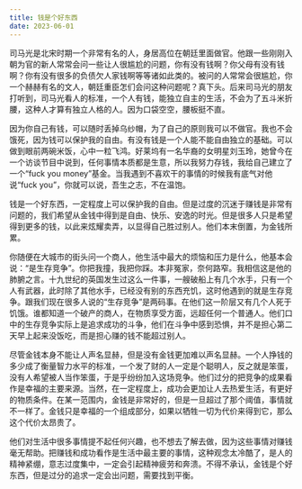 ```yaml
---
title: 钱是个好东西
date: 2023-06-01
---
```


司马光是北宋时期一个非常有名的人，身居高位在朝廷里面做官。他跟一些刚刚入朝为官的新人常常会问一些让人很尴尬的问题，你有没有钱啊？你父母有没有钱啊？你有没有很多的负债欠人家钱啊等等诸如此类的。被问的人常常会很尴尬，你一个赫赫有名的文人，朝廷重臣怎们会问这种问题呢？真下头。后来司马光的朋友打听到，司马光看人的标准，一个人有钱，能独立自主的生活，不会为了五斗米折腰，这种人才算有独立人格的人。因为口袋空空，腰板挺不直。
<!-- more -->

因为你自己有钱，可以随时丢掉乌纱帽，为了自己的原则我可以不做官。我也不会饿死，因为钱可以保护我的自由。有没有钱是一个人能不能自由独立的基础。可以做到眼前两碗米饭，心中一粒飞鸿。好莱坞有一名华裔的女明星刘玉玲，她曾今在一个访谈节目中说到，任何事情本质都是生意，所以我努力存钱，我给自己建立了一个“fuck you money”基金。当我遇到不喜欢干的事情的时候我有底气对他说“fuck you”，你就可以说，吾生之志，不在温饱。

钱是一个好东西，一定程度上可以保护我的自由。但是过度的沉迷于赚钱是非常有问题的，我们希望从金钱中得到是自由、快乐、安逸的时光。但是很多人只是希望得到更多的钱，以此来炫耀卖弄，以显得自己胜过别人。他们本末倒置，为金钱所累。

你随便在大城市的街头问一个商人，他生活中最大的烦恼和压力是什么，他基本会说：“是生存竞争”。你把我撞，我把你踩。本非冤家，奈何路窄。我相信这是他的肺腑之言。十九世纪的英国发生过这么一件事，一艘破船上有几个水手，只有一个人有武器，此时除了其他水手，已经没有别的东西充饥，这时他遇到的就是生存竞争。跟我们现在很多人说的“生存竞争”是两码事。在他们这一阶层又有几个人死于饥饿。谁都知道一个破产的商人，在物质享受方面，远超任何一个普通人。他们口中的生存竞争实际上是追求成功的斗争，他们在斗争中感到恐惧，并不是担心第二天早上起来没饭吃，而是担心赚的钱不能超过别人。

尽管金钱本身不能让人声名显赫，但是没有金钱更加难以声名显赫。一个人挣钱的多少成了衡量智力水平的标准，一个发了财的人一定是个聪明人，反之就是笨蛋，没有人希望被人当作笨蛋，于是乎纷纷加入这场竞争。他们过分的把竞争的成果看作是幸福的主要来源。当然，在一定程度上，成功会更加让人去热爱生活，有更好的物质条件。在某一范围内，金钱是非常好的，但是一旦超过了那个阈值，事情就不一样了。金钱只是幸福的一个组成部分，如果以牺牲一切为代价来得到它，那么这个代价太昂贵了。

他们对生活中很多事情提不起任何兴趣，也不想去了解去做，因为这些事情对赚钱毫无帮助。把赚钱和成功看作是生活中最主要的事情，这种观念太冷酷了，是人的精神紧绷，意志过度集中，一定会引起精神疲劳和奔溃。不得不承认，金钱是个好东西，但是过分的追求一定会出问题，需要找到平衡。